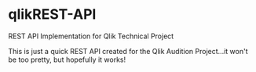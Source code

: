 # qlikREST-API
REST API Implementation for Qlik Technical Project

This is just a quick REST API created for the Qlik Audition Project...it won't be too pretty, but hopefully it works!
